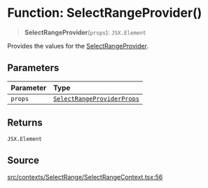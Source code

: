 # Function: SelectRangeProvider()

> **SelectRangeProvider**(`props`): `JSX.Element`

Provides the values for the [SelectRangeProvider](SelectRangeProvider.md).

## Parameters

| Parameter | Type |
| :------ | :------ |
| `props` | [`SelectRangeProviderProps`](../interfaces/SelectRangeProviderProps.md) |

## Returns

`JSX.Element`

## Source

[src/contexts/SelectRange/SelectRangeContext.tsx:56](https://github.com/gpbl/react-day-picker/blob/a604fd23887c832117da414a9c63b1b84efb97d9/src/contexts/SelectRange/SelectRangeContext.tsx#L56)
